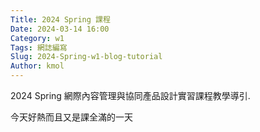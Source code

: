 ```yaml
---
Title: 2024 Spring 課程
Date: 2024-03-14 16:00
Category: w1
Tags: 網誌編寫
Slug: 2024-Spring-w1-blog-tutorial
Author: kmol
---
```


2024 Spring 網際內容管理與協同產品設計實習課程教學導引.

<!-- PELICAN_END_SUMMARY -->
今天好熱而且又是課全滿的一天
